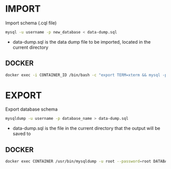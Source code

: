 # IMPORT 

Import schema (.cql file)

```bash
mysql -u username -p new_database < data-dump.sql
```
- data-dump.sql is the data dump file to be imported, located in the current directory

## DOCKER 

```bash
docker exec -i CONTAINER_ID /bin/bash -c "export TERM=xterm && mysql -proot -uroot database" < data-dump.sql
```

# EXPORT

Export database schema

```bash
mysqldump -u username -p database_name > data-dump.sql
```
- data-dump.sql is the file in the current directory that the output will be saved to


## DOCKER

```bash
docker exec CONTAINER /usr/bin/mysqldump -u root --password=root DATABASE > data-dump.sql
```
